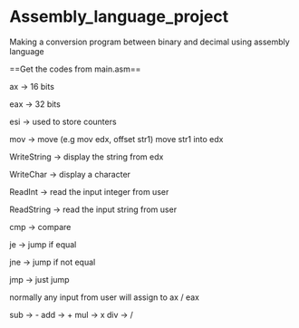 # Assembly_language_project
Making a conversion program between binary and decimal using assembly language

==Get the codes from main.asm==

ax -> 16 bits

eax -> 32 bits

esi -> used to store counters

mov -> move (e.g mov edx, offset str1) move str1 into edx

WriteString -> display the string from edx

WriteChar -> display a character 

ReadInt -> read the input integer from user

ReadString -> read the input string from user

cmp -> compare

je -> jump if equal

jne -> jump if not equal

jmp -> just jump 

normally any input from user will assign to ax / eax

sub -> -
add -> +
mul -> x
div -> /

